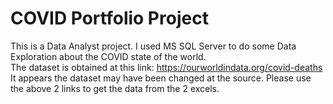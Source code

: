 # COVID Portfolio Project
This is a Data Analyst project. I used MS SQL Server to do some Data Exploration about the COVID state of the world. <br>
The dataset is obtained at this link: https://ourworldindata.org/covid-deaths <br>
It appears the dataset may have been changed at the source. Please use the above 2 links to get the data from the 2 excels.
